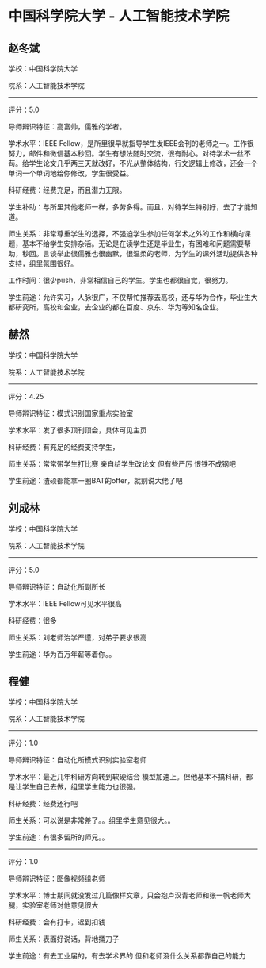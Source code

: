 # 中国科学院大学 - 人工智能技术学院

## 赵冬斌

学校：中国科学院大学

院系：人工智能技术学院

* * *

评分：5.0

导师辨识特征：高富帅，儒雅的学者。

学术水平：IEEE Fellow，是所里很早就指导学生发IEEE会刊的老师之一。工作很努力，邮件和微信基本秒回。学生有想法随时交流，很有耐心。对待学术一丝不苟。给学生论文几乎两三天就改好，不光从整体结构，行文逻辑上修改，还会一个单词一个单词地给你修改，学生很受益。

科研经费：经费充足，而且潜力无限。

学生补助：与所里其他老师一样，多劳多得。而且，对待学生特别好，去了才能知道。

师生关系：非常尊重学生的选择，不强迫学生参加任何学术之外的工作和横向课题，基本不给学生安排杂活。无论是在读学生还是毕业生，有困难和问题需要帮助，秒回。言谈举止很儒雅也很幽默，很温柔的老师，为学生的课外活动提供各种支持，组里氛围很好。

工作时间：很少push，非常相信自己的学生。学生也都很自觉，很努力。

学生前途：允许实习，人脉很广，不仅帮忙推荐去高校，还与华为合作，毕业生大都研究所，高校和企业，去企业的都在百度、京东、华为等知名企业。

## 赫然

学校：中国科学院大学

院系：人工智能技术学院

* * *

评分：4.25

导师辨识特征：模式识别国家重点实验室

学术水平：发了很多顶刊顶会，具体可见主页

科研经费：有充足的经费支持学生，

师生关系：常常带学生打比赛 亲自给学生改论文 但有些严厉 恨铁不成钢吧

学生前途：渣硕都能拿一圈BAT的offer，就别说大佬了吧

## 刘成林

学校：中国科学院大学

院系：人工智能技术学院

* * *

评分：5.0

导师辨识特征：自动化所副所长

学术水平：IEEE Fellow可见水平很高

科研经费：很多

师生关系：刘老师治学严谨，对弟子要求很高

学生前途：华为百万年薪等着你。。

## 程健

学校：中国科学院大学

院系：人工智能技术学院

* * *

评分：1.0

导师辨识特征：自动化所模式识别实验室老师

学术水平：最近几年科研方向转到软硬结合 模型加速上。但他基本不搞科研，都是让学生自己去做，组里学生能力也很强。

科研经费：经费还行吧

师生关系：可以说是非常差了。。组里学生意见很大。。

学生前途：有很多留所的师兄。。

* * *

评分：1.0

导师辨识特征：图像视频组老师

学术水平：博士期间就没发过几篇像样文章，只会抱卢汉青老师和张一帆老师大腿，实验室老师对他意见很大

科研经费：会有打卡，迟到扣钱

师生关系：表面好说话，背地捅刀子

学生前途：有去工业届的，有去学术界的 但和老师没什么关系都靠自己的能力
